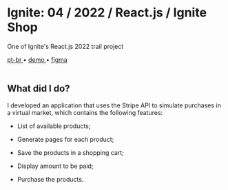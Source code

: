<div valing="top">
  <h1>Ignite: 04 / <span>2022</span> / React.js / Ignite Shop</h1>
  <p>One of Ignite's React.js 2022 trail project</p>
  <nav>
    <div id="repository-buttons"/>
    <a class="navigation-link disabled" href="https://github.com/L-Marcel/ignite-04-reactjs-2022-ignite-blog/blob/main/README.md" target="__blank__">
      pt-br
    </a>
    <span class="disabled">•</span>
    <a class="navigation-link" href="https://ignite-04-reactjs-2022-ignite-shop.vercel.app/" target="__blank__">
      demo
    </a>
    <span>•</span>
    <a class="navigation-link" href="https://www.figma.com/file/TlE3XrqudY0GCjrOfGCSMn/Ignite-Shop-2.0-(Copy)?node-id=0%3A1&t=1YXg6yAT9wrxsZ5U-1" target="__blank__">
      figma
    </a>
  </nav>
</div>

<br/>

<div id="grid">
  <div id="grid-item">
    <h2>What did I <span>do</span>?</h2>
    <p>I developed an application that uses the Stripe API to simulate purchases in a virtual market, which contains the following features:</p>
    <ul>
      <li id="checked"><p>List of available products;</p></li>
      <li id="checked"><p>Generate pages for each product;</p></li>
      <li id="checked"><p>Save the products in a shopping cart;</p></li>
      <li id="checked"><p>Display amount to be paid;</p></li>
      <li id="checked"><p>Purchase the products.</p></li>
    </ul>
  </div>
</div>
